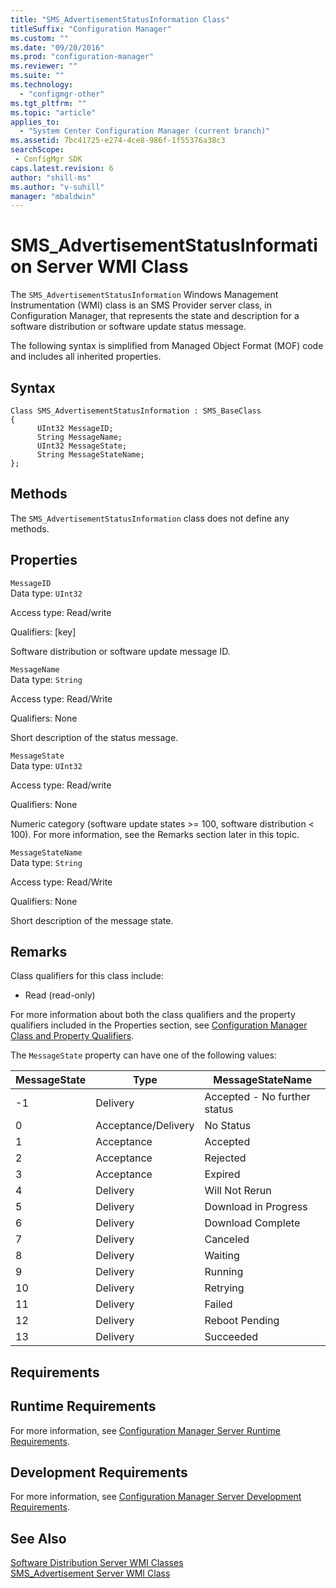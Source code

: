 ```yaml
---
title: "SMS_AdvertisementStatusInformation Class"
titleSuffix: "Configuration Manager"
ms.custom: ""
ms.date: "09/20/2016"
ms.prod: "configuration-manager"
ms.reviewer: ""
ms.suite: ""
ms.technology:
  - "configmgr-other"
ms.tgt_pltfrm: ""
ms.topic: "article"
applies_to:
  - "System Center Configuration Manager (current branch)"
ms.assetid: 7bc41725-e274-4ce8-986f-1f55376a38c3searchScope: - ConfigMgr SDK
caps.latest.revision: 6
author: "shill-ms"
ms.author: "v-suhill"
manager: "mbaldwin"
---
```

# SMS_AdvertisementStatusInformation Server WMI Class
The `SMS_AdvertisementStatusInformation` Windows Management Instrumentation (WMI) class is an SMS Provider server class, in Configuration Manager, that represents the state and description for a software distribution or software update status message.  

 The following syntax is simplified from Managed Object Format (MOF) code and includes all inherited properties.  

## Syntax  

```  
Class SMS_AdvertisementStatusInformation : SMS_BaseClass  
{  
      UInt32 MessageID;  
      String MessageName;  
      UInt32 MessageState;  
      String MessageStateName;  
};  
```  

## Methods  
 The `SMS_AdvertisementStatusInformation` class does not define any methods.  

## Properties  
 `MessageID`  
 Data type: `UInt32`  

 Access type: Read/write  

 Qualifiers: [key]  

 Software distribution or software update message ID.  

 `MessageName`  
 Data type: `String`  

 Access type: Read/Write  

 Qualifiers: None  

 Short description of the status message.  

 `MessageState`  
 Data type: `UInt32`  

 Access type: Read/write  

 Qualifiers: None  

 Numeric category (software update states >= 100, software distribution < 100). For more information, see the Remarks section later in this topic.  

 `MessageStateName`  
 Data type: `String`  

 Access type: Read/Write  

 Qualifiers: None  

 Short description of the message state.  

## Remarks  
 Class qualifiers for this class include:  

-   Read (read-only)  

 For more information about both the class qualifiers and the property qualifiers included in the Properties section, see [Configuration Manager Class and Property Qualifiers](../../../../../develop/reference/misc/class-and-property-qualifiers.md).  

 The `MessageState` property can have one of the following values:  

|MessageState|Type|MessageStateName|  
|------------------|----------|----------------------|  
|-1|Delivery|Accepted - No further status|  
|0|Acceptance/Delivery|No Status|  
|1|Acceptance|Accepted|  
|2|Acceptance|Rejected|  
|3|Acceptance|Expired|  
|4|Delivery|Will Not Rerun|  
|5|Delivery|Download in Progress|  
|6|Delivery|Download Complete|  
|7|Delivery|Canceled|  
|8|Delivery|Waiting|  
|9|Delivery|Running|  
|10|Delivery|Retrying|  
|11|Delivery|Failed|  
|12|Delivery|Reboot Pending|  
|13|Delivery|Succeeded|  

## Requirements  

## Runtime Requirements  
 For more information, see [Configuration Manager Server Runtime Requirements](../../../../../develop/core/reqs/server-runtime-requirements.md).  

## Development Requirements  
 For more information, see [Configuration Manager Server Development Requirements](../../../../../develop/core/reqs/server-development-requirements.md).  

## See Also  
 [Software Distribution Server WMI Classes](../../../../../develop/reference/core/servers/configure/software-distribution-server-wmi-classes.md)   
 [SMS_Advertisement Server WMI Class](../../../../../develop/reference/core/servers/configure/sms_advertisement-server-wmi-class.md)
